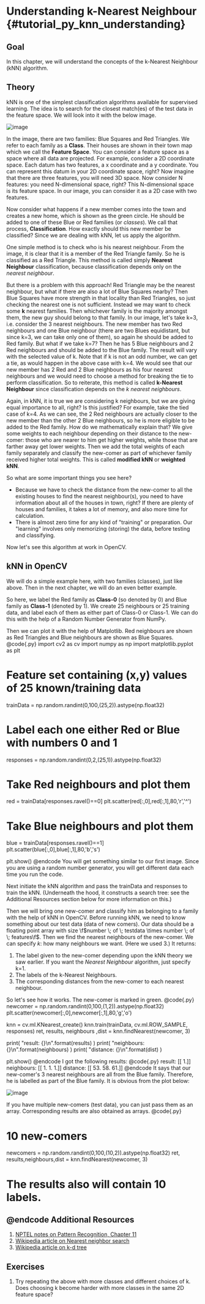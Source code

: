 Understanding k-Nearest Neighbour {#tutorial_py_knn_understanding}
=================================

Goal
----

In this chapter, we will understand the concepts of the k-Nearest Neighbour (kNN) algorithm.

Theory
------

kNN is one of the simplest classification algorithms available for supervised learning. The idea
is to search for the closest match(es) of the test data in the feature space. We will look into it with the below
image.

![image](images/knn_theory.png)

In the image, there are two families: Blue Squares and Red Triangles. We refer to each family as
a **Class**. Their houses are shown in their town map which we call the **Feature Space**. You can consider
a feature space as a space where all data are projected. For example, consider a 2D coordinate
space. Each datum has two features, a x coordinate and a y coordinate. You can represent this datum in your 2D
coordinate space, right? Now imagine that there are three features, you will need 3D space. Now consider N
features: you need N-dimensional space, right? This N-dimensional space is its feature space.
In our image, you can consider it as a 2D case with two features.

Now consider what happens if a new member comes into the town and creates a new home, which is shown as the green circle. He
should be added to one of these Blue or Red families (or *classes*). We call that process, **Classification**. How exactly should this new member be classified? Since we are dealing with kNN, let us apply the algorithm.

One simple method is to check who is his nearest neighbour. From the image, it is clear that it is a member of the Red
Triangle family. So he is classified as a Red Triangle. This method is called simply **Nearest Neighbour** classification, because classification depends only on the *nearest neighbour*.

But there is a problem with this approach! Red Triangle may be the nearest neighbour, but what if there are also a lot of Blue
Squares nearby? Then Blue Squares have more strength in that locality than Red Triangles, so
just checking the nearest one is not sufficient. Instead we may want to check some **k** nearest families. Then whichever family is the majority amongst them, the new guy should belong to that family. In our image, let's take k=3, i.e. consider the 3 nearest
neighbours. The new member has two Red neighbours and one Blue neighbour (there are two Blues equidistant, but since k=3, we can take only
one of them), so again he should be added to Red family. But what if we take k=7? Then he has 5 Blue
neighbours and 2 Red neighbours and should be added to the Blue family. The result will vary with the selected
value of k. Note that if k is not an odd number, we can get a tie, as would happen in the above case with k=4. We would see that our new member has 2 Red and 2 Blue neighbours as his four nearest neighbours and we would need to choose a method for breaking the tie to perform classification. So to reiterate, this method is called **k-Nearest Neighbour** since
classification depends on the *k nearest neighbours*.

Again, in kNN, it is true we are considering k neighbours, but we are giving equal importance to
all, right? Is this justified? For example, take the tied case of k=4. As we can see, the 2
Red neighbours are actually closer to the new member than the other 2 Blue neighbours, so he is more eligible to be
added to the Red family. How do we mathematically explain that? We give some weights to each neighbour
depending on their distance to the new-comer: those who are nearer to him get higher weights, while
those that are farther away get lower weights. Then we add the total weights of each family separately and classify the new-comer as part of whichever family
received higher total weights. This is called **modified kNN** or **weighted kNN**.

So what are some important things you see here?

-   Because we have to check
    the distance from the new-comer to all the existing houses to find the nearest neighbour(s), you need to have information about all of the houses in town, right?  If there are plenty of houses and families, it takes a lot of memory, and also more time for calculation.
-   There is almost zero time for any kind of "training" or preparation. Our "learning" involves only memorizing (storing) the data, before testing and classifying.

Now let's see this algorithm at work in OpenCV.

kNN in OpenCV
-------------

We will do a simple example here, with two families (classes), just like above. Then in the next
chapter, we will do an even better example.

So here, we label the Red family as **Class-0** (so denoted by 0) and Blue family as **Class-1**
(denoted by 1). We create 25 neighbours or 25 training data, and label each of them as either part of Class-0 or Class-1.
We can do this with the help of a Random Number Generator from NumPy.

Then we can plot it with the help of Matplotlib. Red neighbours are shown as Red Triangles and Blue
neighbours are shown as Blue Squares.
@code{.py}
import cv2 as cv
import numpy as np
import matplotlib.pyplot as plt

# Feature set containing (x,y) values of 25 known/training data
trainData = np.random.randint(0,100,(25,2)).astype(np.float32)

# Label each one either Red or Blue with numbers 0 and 1
responses = np.random.randint(0,2,(25,1)).astype(np.float32)

# Take Red neighbours and plot them
red = trainData[responses.ravel()==0]
plt.scatter(red[:,0],red[:,1],80,'r','^')

# Take Blue neighbours and plot them
blue = trainData[responses.ravel()==1]
plt.scatter(blue[:,0],blue[:,1],80,'b','s')

plt.show()
@endcode
You will get something similar to our first image. Since you are using a random number generator, you
will get different data each time you run the code.

Next initiate the kNN algorithm and pass the trainData and responses to train the kNN. (Underneath the hood, it constructs
a search tree: see the Additional Resources section below for more information on this.)

Then we will bring one new-comer and classify him as belonging to a family with the help of kNN in OpenCV. Before
running kNN, we need to know something about our test data (data of new comers). Our data should be a
floating point array with size \f$number \; of \; testdata \times number \; of \; features\f$. Then we
find the nearest neighbours of the new-comer. We can specify *k*: how many neighbours we want. (Here we used 3.) It returns:

1.  The label given to the new-comer depending upon the kNN theory we saw earlier. If you want the *Nearest
    Neighbour* algorithm, just specify k=1.
2.  The labels of the k-Nearest Neighbours.
3.  The corresponding distances from the new-comer to each nearest neighbour.

So let's see how it works. The new-comer is marked in green.
@code{.py}
newcomer = np.random.randint(0,100,(1,2)).astype(np.float32)
plt.scatter(newcomer[:,0],newcomer[:,1],80,'g','o')

knn = cv.ml.KNearest_create()
knn.train(trainData, cv.ml.ROW_SAMPLE, responses)
ret, results, neighbours ,dist = knn.findNearest(newcomer, 3)

print( "result:  {}\n".format(results) )
print( "neighbours:  {}\n".format(neighbours) )
print( "distance:  {}\n".format(dist) )

plt.show()
@endcode
I got the following results:
@code{.py}
result:  [[ 1.]]
neighbours:  [[ 1.  1.  1.]]
distance:  [[ 53.  58.  61.]]
@endcode
It says that our new-comer's 3 nearest neighbours are all from the Blue family. Therefore, he is labelled as part of the Blue
family. It is obvious from the plot below:

![image](images/knn_simple.png)

If you have multiple new-comers (test data), you can just pass them as an array. Corresponding results are also
obtained as arrays.
@code{.py}
# 10 new-comers
newcomers = np.random.randint(0,100,(10,2)).astype(np.float32)
ret, results,neighbours,dist = knn.findNearest(newcomer, 3)
# The results also will contain 10 labels.
@endcode
Additional Resources
--------------------

1.  [NPTEL notes on Pattern Recognition, Chapter
    11](http://www.nptel.iitm.ac.in/courses/106108057/12)
2.  [Wikipedia article on Nearest neighbor search](https://en.wikipedia.org/wiki/Nearest_neighbor_search)
3.  [Wikipedia article on k-d tree](https://en.wikipedia.org/wiki/K-d_tree)

Exercises
---------
1. Try repeating the above with more classes and different choices of k. Does choosing k become harder with more classes in the same 2D feature space?